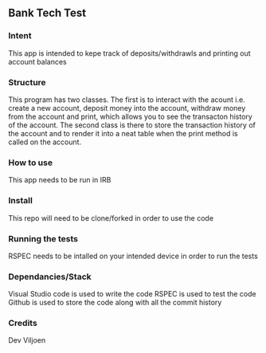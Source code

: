 ## Bank Tech Test

### Intent
This app is intended to kepe track of deposits/withdrawls and printing out account balances

### Structure
This program has two classes. The first is to interact with the acount i.e. create a new account, deposit money into the account, withdraw money from the account and print, which allows you to see the transacton history of the account. The second class is there to store the transaction history of the account and to render it into a neat table when the print method is called on the account.

### How to use
This app needs to be run in IRB

### Install
This repo will need to be clone/forked in order to use the code

### Running the tests
RSPEC needs to be intalled on your intended device in order to run the tests

### Dependancies/Stack
Visual Studio code is used to write the code
RSPEC is used to test the code
Github is used to store the code along with all the commit history

### Credits
Dev Viljoen